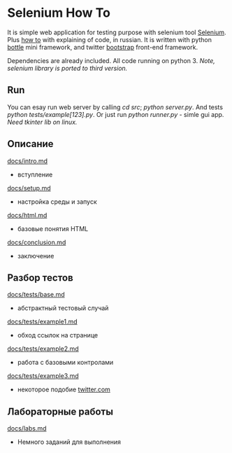 Selenium How To
===============

It is simple web application for testing purpose with selenium tool [Selenium](http://seleniumhq.org/). Plus [how to](https://bitbucket.org/B7W/seleniumhowto/src/default/docs) with explaining of code, in russian. It is written with python [bottle](http://bottlepy.org/) mini framework, and twitter [bootstrap](http://twitter.github.com/bootstrap/) front-end framework.

Dependencies are already included. All code running on python 3. *Note, selenium library is ported to third version.*

Run
---

You can esay run web server by calling *cd src*; *python server.py*. And tests *python tests/example[123].py*. Or just run *python runner.py* - simle gui app. *Need tkinter lib on linux.*

Описание
--------

[docs/intro.md](https://bitbucket.org/B7W/seleniumhowto/src/default/docs/intro.md)
 - вступление

[docs/setup.md](https://bitbucket.org/B7W/seleniumhowto/src/default/docs/setup.md)
 - настройка среды и запуск

[docs/html.md](https://bitbucket.org/B7W/seleniumhowto/src/default/docs/html.md)
 - базовые понятия HTML

[docs/conclusion.md](https://bitbucket.org/B7W/seleniumhowto/src/default/docs/conclusion.md)
 - заключение

Разбор тестов
-------------

[docs/tests/base.md](https://bitbucket.org/B7W/seleniumhowto/src/default/docs/tests/base.md)
 - абстрактный тестовый случай

[docs/tests/example1.md](https://bitbucket.org/B7W/seleniumhowto/src/default/docs/tests/example1.md)
 - обход ссылок на странице

[docs/tests/example2.md](https://bitbucket.org/B7W/seleniumhowto/src/default/docs/tests/example2.md)
 - работа с базовыми контролами

[docs/tests/example3.md](https://bitbucket.org/B7W/seleniumhowto/src/default/docs/tests/example3.md)
 - некоторое подобие [twitter.com](https://twitter.com)

Лабораторные работы
-------------------

[docs/labs.md](https://bitbucket.org/B7W/seleniumhowto/src/default/docs/labs.md)
 - Немного заданий для выполнения